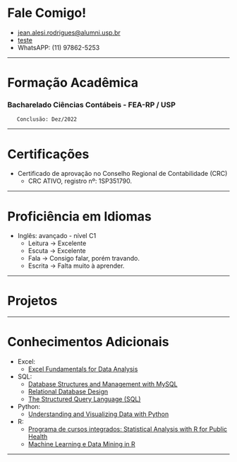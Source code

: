 # Fale Comigo!  
  - jean.alesi.rodrigues@alumni.usp.br
  - [teste](teste.md)
  - WhatsAPP: (11) 97862-5253 
    
***
# Formação Acadêmica
   ### Bacharelado Ciências Contábeis - FEA-RP / USP
       Conclusão: Dez/2022
       
***
# Certificações
 - Certificado de aprovação no Conselho Regional de Contabilidade (CRC)
     - CRC ATIVO, registro nº: 1SP351790.

***
# Proficiência em Idiomas

  - Inglês: avançado - nível C1
      - Leitura -> Excelente
      - Escuta -> Excelente
      - Fala -> Consigo falar, porém travando.
      - Escrita -> Falta muito à aprender.

***
# Projetos


***
# Conhecimentos Adicionais
  - Excel:
      - [Excel Fundamentals for Data Analysis](https://www.coursera.org/account/accomplishments/certificate/6ES593CUYNZA)  
  - SQL:
      - [Database Structures and Management with MySQL](https://coursera.org/verify/98TUSQVNE83Z)
      - [Relational Database Design](https://www.coursera.org/account/accomplishments/certificate/9FC3WYKNEFJR)
      - [The Structured Query Language (SQL) ](https://www.coursera.org/account/accomplishments/certificate/CXVYZDEUPR6J)
  - Python:
      - [Understanding and Visualizing Data with Python ](https://www.coursera.org/account/accomplishments/certificate/YLCBGXXVGWBJ)
  - R:
      - [Programa de cursos integrados: Statistical Analysis with R for Public Health](https://www.coursera.org/account/accomplishments/specialization/certificate/3N654VHT7QCC)
      - [Machine Learning e Data Mining in R](https://www.coursera.org/account/accomplishments/certificate/GQS7YGWUQDMS)  

***
